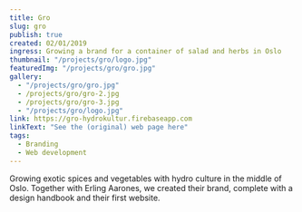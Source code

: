 ```yaml
---
title: Gro
slug: gro
publish: true
created: 02/01/2019
ingress: Growing a brand for a container of salad and herbs in Oslo
thumbnail: "/projects/gro/logo.jpg"
featuredImg: "/projects/gro/gro.jpg"
gallery:
  - "/projects/gro/gro.jpg"
  - /projects/gro/gro-2.jpg
  - /projects/gro/gro-3.jpg
  - "/projects/gro/logo.jpg"
link: https://gro-hydrokultur.firebaseapp.com
linkText: "See the (original) web page here"
tags:
  - Branding
  - Web development
---
```


Growing exotic spices and vegetables with hydro culture in the middle of Oslo. Together with Erling Aarones, we created their brand, complete with a design handbook and their first website.
